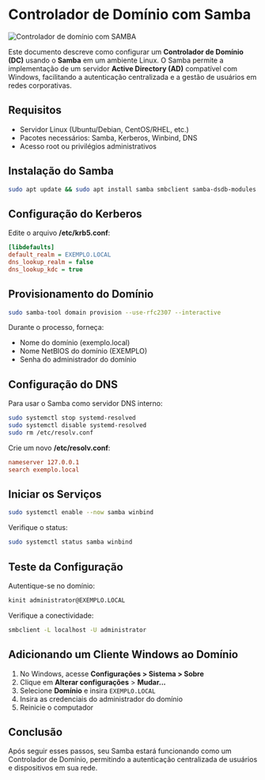 # Controlador de Domínio com Samba
![Controlador de domínio com SAMBA](imagens/controller-domain.webp)

Este documento descreve como configurar um **Controlador de Domínio (DC)** usando o **Samba** em um ambiente Linux. O Samba permite a implementação de um servidor **Active Directory (AD)** compatível com Windows, facilitando a autenticação centralizada e a gestão de usuários em redes corporativas.

## Requisitos
- Servidor Linux (Ubuntu/Debian, CentOS/RHEL, etc.)
- Pacotes necessários: Samba, Kerberos, Winbind, DNS
- Acesso root ou privilégios administrativos

## Instalação do Samba
```bash
sudo apt update && sudo apt install samba smbclient samba-dsdb-modules samba-vfs-modules winbind libnss-winbind libpam-winbind krb5-user
```

## Configuração do Kerberos
Edite o arquivo **/etc/krb5.conf**:
```ini
[libdefaults]
default_realm = EXEMPLO.LOCAL
dns_lookup_realm = false
dns_lookup_kdc = true
```

## Provisionamento do Domínio
```bash
sudo samba-tool domain provision --use-rfc2307 --interactive
```
Durante o processo, forneça:
- Nome do domínio (exemplo.local)
- Nome NetBIOS do domínio (EXEMPLO)
- Senha do administrador do domínio

## Configuração do DNS
Para usar o Samba como servidor DNS interno:
```bash
sudo systemctl stop systemd-resolved
sudo systemctl disable systemd-resolved
sudo rm /etc/resolv.conf
```
Crie um novo **/etc/resolv.conf**:
```ini
nameserver 127.0.0.1
search exemplo.local
```

## Iniciar os Serviços
```bash
sudo systemctl enable --now samba winbind
```
Verifique o status:
```bash
sudo systemctl status samba winbind
```

## Teste da Configuração
Autentique-se no domínio:
```bash
kinit administrator@EXEMPLO.LOCAL
```
Verifique a conectividade:
```bash
smbclient -L localhost -U administrator
```

## Adicionando um Cliente Windows ao Domínio
1. No Windows, acesse **Configurações > Sistema > Sobre**
2. Clique em **Alterar configurações** > **Mudar...**
3. Selecione **Domínio** e insira `EXEMPLO.LOCAL`
4. Insira as credenciais do administrador do domínio
5. Reinicie o computador

## Conclusão
Após seguir esses passos, seu Samba estará funcionando como um Controlador de Domínio, permitindo a autenticação centralizada de usuários e dispositivos em sua rede.


